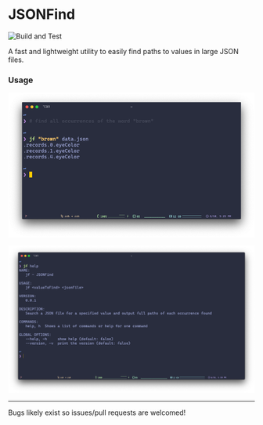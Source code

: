 # JSONFind

![Build and Test](https://github.com/WTFox/jsonfind/workflows/Build%20and%20Test/badge.svg?branch=master&event=push)

A fast and lightweight utility to easily find paths to values in large JSON files.

### Usage

![usage](./assets/usage.png)

![help](./assets/help.png)

---

Bugs likely exist so issues/pull requests are welcomed!
